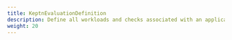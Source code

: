 ```yaml
---
title: KeptnEvaluationDefinition
description: Define all workloads and checks associated with an application
weight: 20
---
```

